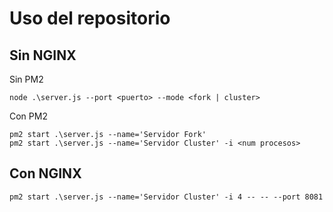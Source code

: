# Uso del repositorio

## Sin NGINX

Sin PM2

```
node .\server.js --port <puerto> --mode <fork | cluster>
```

Con PM2

```
pm2 start .\server.js --name='Servidor Fork'
pm2 start .\server.js --name='Servidor Cluster' -i <num procesos>
```

## Con NGINX

```
pm2 start .\server.js --name='Servidor Cluster' -i 4 -- -- --port 8081
```